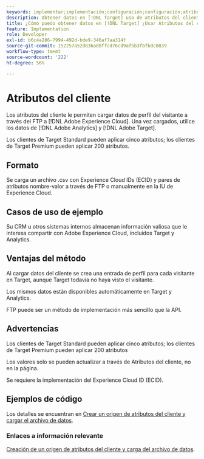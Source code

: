 ```yaml
---
keywords: implementar;implementación;configuración;configuración;atributos del cliente
description: Obtener datos en [!DNL Target] uso de atributos del cliente.
title: ¿Cómo puedo obtener datos en [!DNL Target] ¿Usar Atributos del cliente?
feature: Implementation
role: Developer
exl-id: b6c4a286-7994-492d-bde9-346af7aa314f
source-git-commit: 152257a52d836a88ffcd76cd9af5b3fbfbdc0839
workflow-type: tm+mt
source-wordcount: '222'
ht-degree: 56%

---
```


# Atributos del cliente

Los atributos del cliente le permiten cargar datos de perfil del visitante a través del FTP a [!DNL Adobe Experience Cloud]. Una vez cargados, utilice los datos de [!DNL Adobe Analytics] y [!DNL Adobe Target].

Los clientes de Target Standard pueden aplicar cinco atributos; los clientes de Target Premium pueden aplicar 200 atributos.

## Formato

Se carga un archivo .csv con Experience Cloud IDs (ECID) y pares de atributos nombre-valor a través de FTP o manualmente en la IU de Experience Cloud.

## Casos de uso de ejemplo

Su CRM u otros sistemas internos almacenan información valiosa que le interesa compartir con Adobe Experience Cloud, incluidos Target y Analytics.

## Ventajas del método

Al cargar datos del cliente se crea una entrada de perfil para cada visitante en Target, aunque Target todavía no haya visto el visitante.

Los mismos datos están disponibles automáticamente en Target y Analytics.

FTP puede ser un método de implementación más sencillo que la API.

## Advertencias

Los clientes de Target Standard pueden aplicar cinco atributos; los clientes de Target Premium pueden aplicar 200 atributos

Los valores solo se pueden actualizar a través de Atributos del cliente, no en la página.

Se requiere la implementación del Experience Cloud ID (ECID).

## Ejemplos de código

Los detalles se encuentran en [Crear un origen de atributos del cliente y cargar el archivo de datos](https://experienceleague.adobe.com/docs/core-services/interface/customer-attributes/t-crs-usecase.html).

### Enlaces a información relevante

[Creación de un origen de atributos del cliente y carga del archivo de datos](https://experienceleague.adobe.com/docs/core-services/interface/customer-attributes/t-crs-usecase.html).
